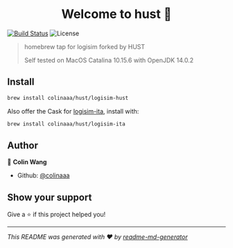 <h1 align="center">Welcome to hust 👋</h1>

[![Build Status](https://travis-ci.com/colinaaa/homebrew-hust.svg?branch=master)](https://travis-ci.com/colinaaa/homebrew-hust)
![License](https://img.shields.io/badge/License-GPL--3-yellow.svg)

> homebrew tap for logisim forked by HUST
>
> Self tested on MacOS Catalina 10.15.6 with OpenJDK 14.0.2

## Install

```sh
brew install colinaaa/hust/logisim-hust
```

Also offer the Cask for [logisim-ita](https://github.com/LogisimIt/Logisim),
install with:

```sh
brew install colinaaa/hust/logisim-ita
```

## Author

👤 **Colin Wang**

* Github: [@colinaaa](https://github.com/colinaaa)

## Show your support

Give a ⭐️ if this project helped you!

***
_This README was generated with ❤️ by [readme-md-generator](https://github.com/kefranabg/readme-md-generator)_

